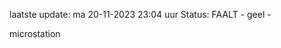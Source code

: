 laatste update: 
ma 20-11-2023 23:04   uur 
Status: FAALT - geel - 
<div class="service Y">microstation</div>